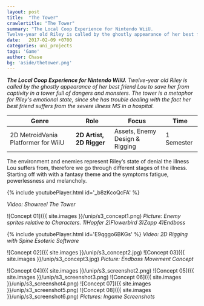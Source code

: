 ```yaml
---
layout: post
title:  "The Tower"
crawlertitle: "The Tower"
summary: "The Local Coop Experience for Nintendo WiiU. 
Twelve-year old Riley is called by the ghostly appearance of her best friend Lou to save her from captivity in a tower full of dangers and monsters. The tower is a metaphor for Riley's emotional state, since she has trouble dealing  with the fact her best friend suffers from the severe illness MS in a hospital."
date:   2017-02-09 +0700
categories: uni_projects
tags: 'Game'
author: Chase
bg: 'aside/thetower.png'
---
```

*__The Local Coop Experience for Nintendo WiiU.__ 
Twelve-year old Riley is called by the ghostly appearance of her best friend Lou to save her from captivity in a tower full of dangers and monsters. The tower is a metaphor for Riley's emotional state, since she has trouble dealing  with the fact her best friend suffers from the severe illness MS in a hospital.*

Genre | Role | Focus | Time |
------------ | -------------| -------- |----|
2D MetroidVania Platformer for WiiU | **2D Artist, 2D Rigger** | Assets, Enemy Design & Rigging | 1 Semester |


The environment and enemies represent Riley’s state of denial the illness Lou suffers from, therefore we go through different stages of the illness. Starting off with with a fantasy theme and the symptoms fatigue, powerlessness and melancholy. 

{% include youtubePlayer.html id='_b8zKcoQcFA' %}

*Video: Showreel The Tower* 

![Concept 01]({{ site.images }}/unip/s3_concept1.png)
*Picture: Enemy sprites relative to Characters. 1)Hopfer 2)Flowerbird 3)Zapp 4)Endboss*

{% include youtubePlayer.html id='E9qggo6BKGs' %}
*Video: 2D Rigging with Spine Esoteric Software*

![Concept 02]({{ site.images }}/unip/s3_concept2.jpg)
![Concept 03]({{ site.images }}/unip/s3_concept3.jpg)
*Picture: Endboss Movement Concept*

![Concept 04]({{ site.images }}/unip/s3_screenshot2.png)
![Concept 05]({{ site.images }}/unip/s3_screenshot3.png)
![Concept 06]({{ site.images }}/unip/s3_screenshot4.png)
![Concept 07]({{ site.images }}/unip/s3_screenshot5.png)
![Concept 08]({{ site.images }}/unip/s3_screenshot6.png)
*Pictures: Ingame Screenshots*
